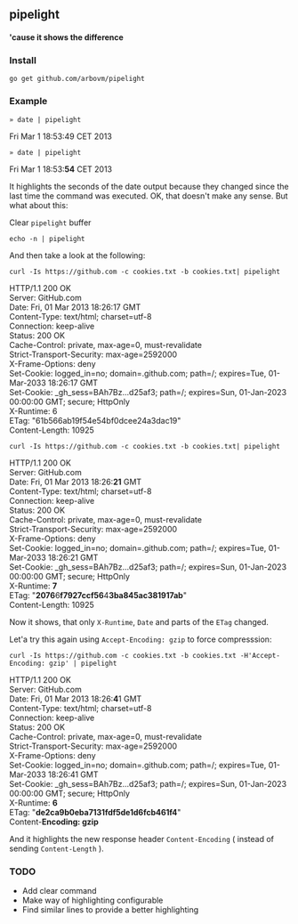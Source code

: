 ## pipelight

#### 'cause it shows the difference

### Install

    go get github.com/arbovm/pipelight
    
### Example

    » date | pipelight

Fri Mar  1 18:53:49 CET 2013

    » date | pipelight
    
Fri Mar  1 18:53:<b>54</b> CET 2013

It highlights the seconds of the date output because they changed since the last time the command was executed.
OK, that doesn't make any sense. But what about this:
  
Clear ``pipelight`` buffer

    echo -n | pipelight

And then take a look at the following:

                                            
    curl -Is https://github.com -c cookies.txt -b cookies.txt| pipelight
    
HTTP/1.1 200 OK<br>
Server: GitHub.com<br>
Date: Fri, 01 Mar 2013 18:26:17 GMT<br>
Content-Type: text/html; charset=utf-8<br>
Connection: keep-alive<br>
Status: 200 OK<br>
Cache-Control: private, max-age=0, must-revalidate<br>
Strict-Transport-Security: max-age=2592000<br>
X-Frame-Options: deny<br>
Set-Cookie: logged_in=no; domain=.github.com; path=/; expires=Tue, 01-Mar-2033 18:26:17 GMT<br>
Set-Cookie: _gh_sess=BAh7Bz...d25af3; path=/; expires=Sun, 01-Jan-2023 00:00:00 GMT; secure; HttpOnly<br>
X-Runtime: 6<br>
ETag: "61b566ab19f54e54bf0dcee24a3dac19"<br>
Content-Length: 10925<br>



    curl -Is https://github.com -c cookies.txt -b cookies.txt| pipelight
    
HTTP/1.1 200 OK<br>
Server: GitHub.com<br>
Date: Fri, 01 Mar 2013 18:26:<b>21</b> GMT<br>
Content-Type: text/html; charset=utf-8<br>
Connection: keep-alive<br>
Status: 200 OK<br>
Cache-Control: private, max-age=0, must-revalidate<br>
Strict-Transport-Security: max-age=2592000<br>
X-Frame-Options: deny<br>
Set-Cookie: logged_in=no; domain=.github.com; path=/; expires=Tue, 01-Mar-2033 18:26:21 GMT<br>
Set-Cookie: _gh_sess=BAh7Bz...d25af3; path=/; expires=Sun, 01-Jan-2023 00:00:00 GMT; secure; HttpOnly<br>
X-Runtime: <b>7</b><br>
ETag: "<b>2076</b>6<b>f7927ccf56</b>4<b>3ba845ac381917ab</b>"<br>
Content-Length: 10925<br>


Now it shows, that only ``X-Runtime``, ``Date`` and parts of the ``ETag`` changed.

Let'a try this again using ``Accept-Encoding: gzip`` to force compresssion:

    curl -Is https://github.com -c cookies.txt -b cookies.txt -H'Accept-Encoding: gzip' | pipelight
    
HTTP/1.1 200 OK<br>
Server: GitHub.com<br>
Date: Fri, 01 Mar 2013 18:26:<b>4</b>1 GMT<br>
Content-Type: text/html; charset=utf-8<br>
Connection: keep-alive<br>
Status: 200 OK<br>
Cache-Control: private, max-age=0, must-revalidate<br>
Strict-Transport-Security: max-age=2592000<br>
X-Frame-Options: deny<br>
Set-Cookie: logged_in=no; domain=.github.com; path=/; expires=Tue, 01-Mar-2033 18:26:41 GMT<br>
Set-Cookie: _gh_sess=BAh7Bz...d25af3; path=/; expires=Sun, 01-Jan-2023 00:00:00 GMT; secure; HttpOnly<br>
X-Runtime: <b>6</b><br>
ETag: "<b>de2ca9b0eba7131fdf5de1d6fcb461f4</b>"<br>
Content-<b>Encoding: gzip</b><br>

And it highlights the new response header ``Content-Encoding`` ( instead of sending ``Content-Length`` ).

### TODO


- Add clear command
- Make way of highlighting configurable
- Find similar lines to provide a better highlighting

 
